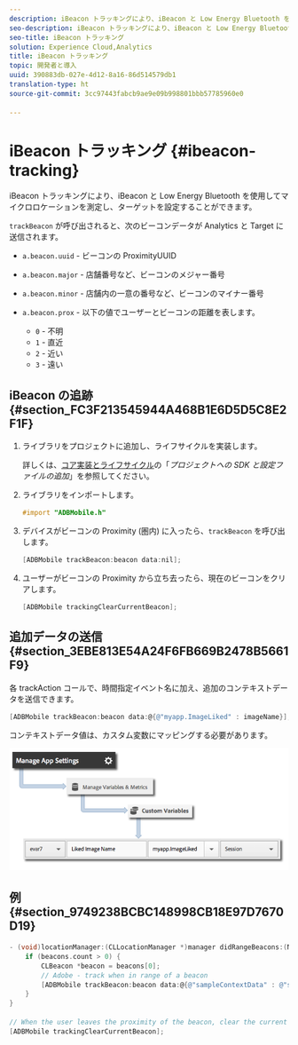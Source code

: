 ```yaml
---
description: iBeacon トラッキングにより、iBeacon と Low Energy Bluetooth を使用してマイクロロケーションを測定し、ターゲットを設定することができます。
seo-description: iBeacon トラッキングにより、iBeacon と Low Energy Bluetooth を使用してマイクロロケーションを測定し、ターゲットを設定することができます。
seo-title: iBeacon トラッキング
solution: Experience Cloud,Analytics
title: iBeacon トラッキング
topic: 開発者と導入
uuid: 390883db-027e-4d12-8a16-86d514579db1
translation-type: ht
source-git-commit: 3cc97443fabcb9ae9e09b998801bbb57785960e0

---
```



# iBeacon トラッキング {#ibeacon-tracking}

iBeacon トラッキングにより、iBeacon と Low Energy Bluetooth を使用してマイクロロケーションを測定し、ターゲットを設定することができます。

`trackBeacon` が呼び出されると、次のビーコンデータが Analytics と Target に送信されます。

* `a.beacon.uuid` - ビーコンの ProximityUUID
* `a.beacon.major` - 店舗番号など、ビーコンのメジャー番号
* `a.beacon.minor` - 店舗内の一意の番号など、ビーコンのマイナー番号
* `a.beacon.prox` - 以下の値でユーザーとビーコンの距離を表します。

   * `0` - 不明
   * `1` - 直近
   * `2` - 近い
   * `3` - 遠い

## iBeacon の追跡 {#section_FC3F213545944A468B1E6D5D5C8E2F1F}

1. ライブラリをプロジェクトに追加し、ライフサイクルを実装します。

   詳しくは、[コア実装とライフサイクル](/help/ios/getting-started/dev-qs.md)の「*プロジェクトへの SDK と設定ファイルの追加*」を参照してください。
1. ライブラリをインポートします。

   ```objective-c
   #import "ADBMobile.h"
   ```

1. デバイスがビーコンの Proximity (圏内) に入ったら、`trackBeacon` を呼び出します。

   ```objective-c
   [ADBMobile trackBeacon:beacon data:nil];
   ```

1. ユーザーがビーコンの Proximity から立ち去ったら、現在のビーコンをクリアします。

   ```objective-c
   [ADBMobile trackingClearCurrentBeacon];
   ```

## 追加データの送信 {#section_3EBE813E54A24F6FB669B2478B5661F9}

各 trackAction コールで、時間指定イベント名に加え、追加のコンテキストデータを送信できます。

```objective-c
[ADBMobile trackBeacon:beacon data:@{@"myapp.ImageLiked" : imageName}];
```

コンテキストデータ値は、カスタム変数にマッピングする必要があります。

![](assets/map-variable-context-ltv.png)

## 例 {#section_9749238BCBC148998CB18E97D7670D19}

```objective-c
- (void)locationManager:(CLLocationManager *)manager didRangeBeacons:(NSArray *)beacons inRegion:(CLBeaconRegion *)region { 
    if (beacons.count > 0) { 
        CLBeacon *beacon = beacons[0]; 
        // Adobe - track when in range of a beacon 
        [ADBMobile trackBeacon:beacon data:@{@"sampleContextData" : @"sampleContextDataVal"}]; 
    } 
} 
 
// When the user leaves the proximity of the beacon, clear the current beacon 
[ADBMobile trackingClearCurrentBeacon];
```


